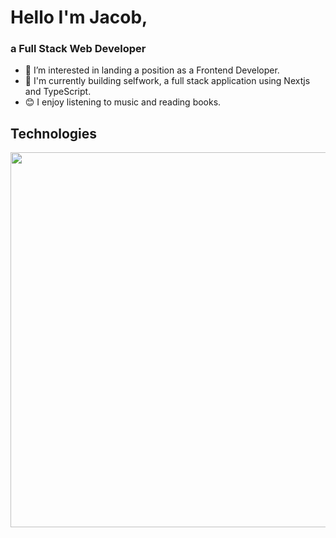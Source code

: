 # Hello I'm Jacob, 
### a Full Stack Web Developer

- 👀 I’m interested in landing a position as a Frontend Developer.
- 🌱 I'm currently building selfwork, a full stack application using Nextjs and TypeScript.
- 😊 I enjoy listening to music and reading books.

<!-- ## Contact
<div><a href="https://www.linkedin.com/in/jacob-rodriguez-9112741b7" target="_blank"><img src="https://img.shields.io/badge/-LinkedIn-%230077B5?style=for-the-badge&logo=linkedin&logoColor=white" target="_blank"></a></div> -->


## Technologies
<img src="https://skillicons.dev/icons?i=react,nextjs,ts,js,nodejs,html,css,scss,git" style="width:600px"/>
<!-- <img src="https://user-images.githubusercontent.com/70309225/182934053-d63740d6-89d1-4941-add3-c2e0ef348cdf.png" style="width:60px"/><img src="https://user-images.githubusercontent.com/70309225/182934568-3a0a8c63-f023-490b-a50e-a3c0fb7a7ee3.png" style="width:60px"/><img src="https://user-images.githubusercontent.com/70309225/182936517-51897833-9b37-4a25-852f-5d482d4e3490.png" style="width:60px"/><img src="https://user-images.githubusercontent.com/70309225/182934005-e46610aa-7e4f-46d9-8502-d0b3343d7fe4.png" style="width:60px"/><img src="https://user-images.githubusercontent.com/70309225/210940526-6da51867-b016-426f-af31-89f648374159.png" style="width:60px"/><img src="https://user-images.githubusercontent.com/70309225/182934075-e3f557e9-f19a-46d1-9fba-678a50039305.png" style="width:60px"/><img src="https://user-images.githubusercontent.com/70309225/182934029-5f3a66a7-2178-4448-b1f0-71be3f5913ad.png" style="width:60px"/> -->





